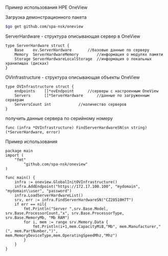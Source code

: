 Пример использования HPE OneView

Загрузка демонстрационного пакета
```bash
$go get github.com/spa-nsk/oneview
```

ServerHardware  - структура описывающая сервер в OneView
```
type ServerHardware struct {
	Base    ov.ServerHardware		//базовые данные по серверу
	Memory  ServerHardwareMemory		//информация о модулях памяти
	Storage ServerHardwareLocalStorage	//информация о локальных хранилищах (дисках)
}
```
OVInfrastructure  -  структура описывающая объекты OneView
```
type OVInfrastructure struct {
	endpoints    []*ovEndpoint		//серверы с настроенным OneView
	Servers      []*ServerHardware		//данные по загруженным серверам
	ServersCount int			//количество серверов
}
```
получить данные сервера по серийному номеру
```
func (infra *OVInfrastructure) FindServerHardwareSN(sn string) (*ServerHardware, error)
```
Пример использования

```
package main
import (
	"fmt"
      	"github.com/spa-nsk/oneview"
)

func main() {
	infra := oneview.GlobalInitOVInfrastructure()
	infra.AddEndpoint("https://172.17.100.100", "mydomain", "mydomain\\user", "password")
	infra.LoadServerHardwareList()
	srv, err := infra.FindServerHardwareSN("CZ28510H7T")
	if err == nil{
		fmt.Println("Server ",srv.Base.Model, srv.Base.ProcessorCount,"x", srv.Base.ProcessorType, srv.Base.MemoryMb, "Mb RAM")
		for i, mem := range srv.Memory.Data {
			fmt.Println(i+1,mem.CapacityMiB,"Mb", mem.Manufacturer,"(", mem.PartNumber,")", mem.MemoryDeviceType,mem.OperatingSpeedMhz,"Mhz")
		}
	}
}

```
